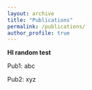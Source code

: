 ```yaml
---
layout: archive
title: "Publications"
permalink: /publications/
author_profile: true
---
```


**HI random test**

Pub1: abc

Pub2: xyz

